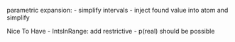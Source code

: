 parametric expansion:
    - simplify intervals
    - inject found value into atom and simplify

Nice To Have
    - IntsInRange: add restrictive
    - p(real) should be possible
